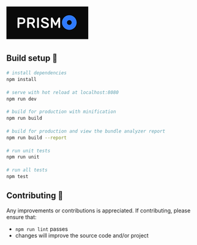# ![Prismo logo](md/prismo-logo-md.png)

## Build setup 🔨

```bash
# install dependencies
npm install

# serve with hot reload at localhost:8080
npm run dev

# build for production with minification
npm run build

# build for production and view the bundle analyzer report
npm run build --report

# run unit tests
npm run unit

# run all tests
npm test
```

## Contributing 🎨

Any improvements or contributions is appreciated. If contributing, please ensure that:

* `npm run lint` passes
* changes will improve the source code and/or project
